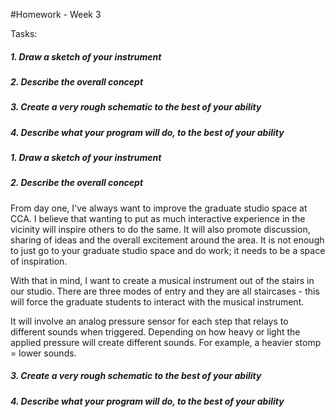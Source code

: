 #Homework - Week 3

Tasks:
##### 1. Draw a sketch of your instrument
##### 2. Describe the overall concept
##### 3. Create a very rough schematic to the best of your ability
##### 4. Describe what your program will do, to the best of your ability



##### 1. Draw a sketch of your instrument


##### 2. Describe the overall concept
From day one, I've always want to improve the graduate studio space at CCA. I believe that wanting to put as much interactive experience
in the vicinity will inspire others to do the same. It will also promote discussion, sharing of ideas and the overall excitement around the 
area. It is not enough to just go to your graduate studio space and do work; it needs to be a space of inspiration.

With that in mind, I want to create a musical instrument out of the stairs in our studio. There are three modes of entry and they are all 
staircases - this will force the graduate students to interact with the musical instrument.

It will involve an analog pressure sensor for each step that relays to different sounds when triggered. Depending on how heavy or light the applied
pressure will create different sounds. For example, a heavier stomp = lower sounds.

##### 3. Create a very rough schematic to the best of your ability



##### 4. Describe what your program will do, to the best of your ability
